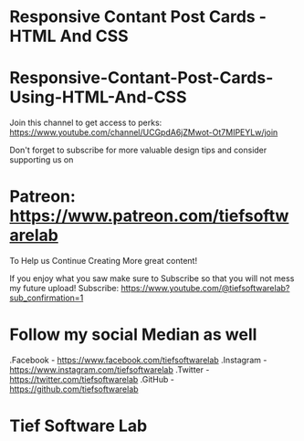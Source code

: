 # Responsive Contant Post Cards -HTML And CSS

# Responsive-Contant-Post-Cards-Using-HTML-And-CSS
Join this channel to get access to perks: https://www.youtube.com/channel/UCGpdA6jZMwot-Ot7MIPEYLw/join

Don't forget to subscribe for more valuable
design tips and consider supporting us on 
# Patreon: https://www.patreon.com/tiefsoftwarelab
 To Help us Continue Creating More great content!

 If you enjoy what you saw make sure to Subscribe so that you will not mess my future
upload!
 Subscribe: https://www.youtube.com/@tiefsoftwarelab?sub_confirmation=1

# Follow my social Median as well
.Facebook - https://www.facebook.com/tiefsoftwarelab
.Instagram - https://www.instagram.com/tiefsoftwarelab
.Twitter - https://twitter.com/tiefsoftwarelab
.GitHub - https://github.com/tiefsoftwarelab


 # Tief Software Lab
